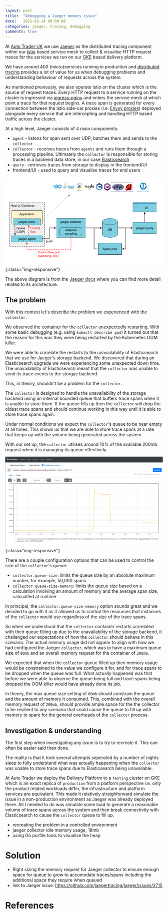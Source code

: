 ```yaml
---
layout: post
title:  "Debugging a Jaeger memory issue"
date:   2021-02-14 00:00:00
categories: jaeger, tracing, debugging
comments: true
---
```


At [Auto Trader UK](https://careers.autotrader.co.uk/) we use [Jaeger](https://www.jaegertracing.io/) as the distributed tracing component within our [Istio](https://istio.io/latest/docs/concepts/what-is-istio/) based service mesh to collect & visualise HTTP request traces for the services we run on our [GKE](https://cloud.google.com/kubernetes-engine) based delivery platform.

We have around 400 (micro)services running in production and [distributed tracing](https://microservices.io/patterns/observability/distributed-tracing.html) provides a lot of value for us when debugging problems and understanding behaviour of requests across the system.

As mentioned previously, we also operate Istio on the cluster which is the source of request traces.
Every HTTP request to a service running on the cluster is ingressed via [ingress-nginx](https://github.com/kubernetes/ingress-nginx) and enters the service mesh at which point a trace for that request begins.
A trace span is generated for every connection between the Istio side-car proxies (i.e. [Envoy proxies](https://istio.io/latest/docs/ops/deployment/architecture/#envoy)) deployed alongside every service that are intercepting and handling HTTP based traffic across the cluster.

At a high level, Jaeger consists of 4 main components:

* `agent` - listens for span sent over UDP, batches them and sends to the `collector`
* `collector` - receives traces from `agents` and runs them through a processing pipeline. Ultimately the `collector` is responsible for storing traces in a backend data store, in our case [Elasticsearch](https://www.elastic.co/elasticsearch/)
* `query` - retrieves traces from storage to display in the frontend/UI
* frontend/UI - used to query and visualise traces for end users

![Jaeger Architecture](/assets/jaeger-memory-debug/jaeger-architecture-v1.png){:class="img-responsive"}

The above diagram is from the [Jaeger docs](https://www.jaegertracing.io/docs/1.21/architecture/) where you can find more detail related to its architecture.

## The problem

With this context let's describe the problem we experienced with the `collector`.

We observed the container for the `collector` unexpectedly restarting.
With some basic debugging (e.g. using `kubectl describe pod`) it turned out that the reason for this was they were being restarted by the Kubernetes OOM killer.

We were able to correlate the restarts to the unavailability of Elasticsearch that we use for Jaeger's storage backend.
We discovered that during an Elasticsearch upgrade we were experiencing some unexpected down time.
The unavailability of Elasticsearch meant that the `collector` was unable to send its trace events to the storgae backend.

This, in theory, shouldn't be a problem for the `collector`.

The `collector` is designed to handle the unavailability of the storage backend using an internal bounded queue that buffers trace spans when it is unable to store them. If the queue fills up then the `collector` will drop the oldest trace spans and should continue working in this way until it is able to store trace spans again.

Under normal conditions we expect the `collector`'s queue to be near empty at all times. This shows us that we are able to store trace spans at a rate that keeps up with the volume being generated across the system.

With our set up, the `collector` utilises around 10% of the available 200mb request when it is managing its queue effectively.

![Normal Memory](/assets/jaeger-memory-debug/memory-normal.png){:class="img-responsive"}


There are a couple configuration options that can be used to control the size of the `collector`'s queue:

* `collector.queue-size`: limits the queue size by an absolute maximum number, for example, 50,000 spans
* `collector.queue-size-memory`: limits the queue size based on a calculation involving an amount of memory and the average span size, calcualted at runtime

In principal, the `collector.queue-size-memory` option sounds great and we decided to go with it as it allowed us to control the resources that instances of the `collector` would use regardless of the size of the trace spans.

So when we understood that the `collector` container restarts correlated with their queue filling up due to the unavailability of the storage backend, it challenged our expectations of how the `collector` should behave in this scenario.
The actual memory usage did not appear to align with how we had configured the Jaeger `collector`, which was to have a maximum queue size of `80mb` and an overall memory request for the container of `200mb`.

We expected that when the `collector` queue filled up then memory usage would be constrained to the value we configure it for, and for trace spans to be dropped when the queue was full.
What actually happened was that before we were able to observe the queue being full and trace spans being dropped the OOM killer would have already done its job.

In theory, the max queue size setting of `80mb` should constrain the queue and the amount of memory it consumed.
This, combined with the overall memory request of `200mb`, should provide ample space for the the collector to be resilient to any scenario that could cause the queue to fill up with memory to spare for the general overheads of the `collector` process.

## Investigation & understanding

The first step when investigating any issue is to try to recreate it.
This can often be easier said than done.

The reality is that it took several attempts seperated by a number of nights sleep to fully understand what was actually happening when the `collector` was unable to store trace spans due to Elasticsearch being unavailable.

At Auto Trader we deploy the Delivery Platform to a `testing` cluster on GKE which is an exact replica of `production` from a platform perspective i.e. only the product related workloads differ, the infrastructure and platform services are equivalent.
This made it relatively straighforward simulate the issue in a non-production environment as Jaeger was already deployed there.
All I needed to do was simulate some load to generate a reasonable volume of trace spans across the system and then break connectivity with Elasticsearch to cause the `collector` queue to fill up.

- recreating the problem in a controlled environment
- jaeger collector idle memory usage, 18mb
- using Go porfile tools to visualise the heap

# Solution

- Right sizing the memory request for Jaeger collector to ensure enough space for queue to grow to accomodate traces/spans including the additional space they require when queued
- link to Jaeger issue: <https://github.com/jaegertracing/jaeger/issues/2715>

# References